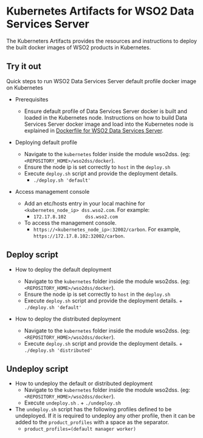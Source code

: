 # Kubernetes Artifacts for WSO2 Data Services Server #
The Kuberneters Artifacts provides the resources and instructions to deploy the built docker images of WSO2 products in Kubernetes.

## Try it out
Quick steps to run WSO2 Data Services Server default profile docker image on Kubernetes

* Prerequisites
    - Ensure default profile of Data Services Server docker is built and loaded in the Kubernetes node.
    Instructions on how to build Data Services Server docker image and load into the Kubernetes node is explained in [Dockerfile for WSO2 Data Services Server](https://github.com/wso2/kubernetes-artifacts/tree/master/wso2dss/docker).

* Deploying default profile
    - Navigate to the `kubernetes` folder inside the module wso2dss. (eg: `<REPOSITORY_HOME>/wso2dss/docker`). 
    - Ensure the node ip is set correctly to `host` in the `deploy.sh`
    - Execute `deploy.sh` script and provide the deployment details.
        + `./deploy.sh 'default'`

* Access management console
    - Add an etc/hosts entry in your local machine for `<kubernetes_node_ip> dss.wso2.com`. For example:
        + `172.17.8.102       dss.wso2.com`
    - To access the management console.
        +  `https://<kubernetes_node_ip>:32002/carbon`. For example, `https://172.17.8.102:32002/carbon`.

## Deploy script

* How to deploy the default deployment
    - Navigate to the `kubernetes` folder inside the module wso2dss. (eg: `<REPOSITORY_HOME>/wso2dss/docker`).
    - Ensure the node ip is set correctly to `host` in the `deploy.sh`
    - Execute `deploy.sh` script and provide the deployment details.
          + `./deploy.sh 'default'`
          
* How to deploy the distributed deployment
    - Navigate to the `kubernetes` folder inside the module wso2dss. (eg: `<REPOSITORY_HOME>/wso2dss/docker`).
    - Execute `deploy.sh` script and provide the deployment details.
          + `./deploy.sh 'distributed'`
    
## Undeploy script

* How to undeploy the default or distributed deployment
    - Navigate to the `kubernetes` folder inside the module wso2dss. (eg: `<REPOSITORY_HOME>/wso2dss/docker`).
    - Execute `undeploy.sh` .
          + `./undeploy.sh`           
* The `undeploy.sh` script has the following profiles defined to be undeployed. If it is required to undeploy any other profile, then it can be added to the `product_profiles` with a space as the separator.
    - `product_profiles=(default manager worker)`
